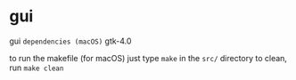 # gui
gui
```dependencies (macOS)```
gtk-4.0

to run the makefile (for macOS)
just type ```make``` in the ```src/``` directory
to clean, run ```make clean```

